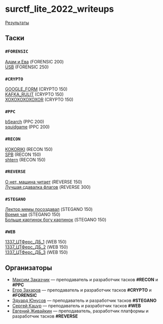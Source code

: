 # surctf_lite_2022_writeups

[Результаты](http://surctf.ru:8888)  
  
## Таски  
### `#FORENSIC`  
[Адам и Ева](tasks/adameva/) (FORENSIC 200)  
[USB](tasks/usb/) (FORENSIC 250)  
### `#CRYPTO`  
[GOOGLE_FORM](tasks/google_form/) (CRYPTO 150)  
[KAFKA_RULIT](tasks/kafka_rulit/) (CRYPTO 150)  
[XOXOXOXOXOXOR](tasks/xoxoxoxoxoxor/) (CRYPTO 150)  
### `#PPC`  
[bSearch](tasks/bsearch/) (PPC 200)  
[squidgame](tasks/squidgame/) (PPC 200)  
### `#RECON`  
[KOKORIKI](tasks/kokoriki/) (RECON 150)  
[SPB](tasks/spb/) (RECON 150)  
[shtern](tasks/shtern/) (RECON 150)  
### `#REVERSE`  
[О нет, машина читает](tasks/oh_no_machine_is_reading) (REVERSE 150)  
[Лучшая сдавалка флагов](tasks/best_flag_sender) (REVERSE 300)  
### `#STEGANO`  
[Лектор мемы посоздавал](tasks/lector_make_memes) (STEGANO 150)  
[Время чая](tasks/teatime) (STEGANO 150)  
[Больше картинок богу картинок](tasks/need_more_picrures) (STEGANO 150)  
### `#WEB`  
[1337_ЦТФерс_ДБ_1](tasks/ctf_db_1) (WEB 150)  
[1337_ЦТФерс_ДБ_2](tasks/ctf_db_2) (WEB 150)  
[1337_ЦТФерс_ДБ_3](tasks/ctf_db_3) (WEB 150)  
  
## Организаторы
* [Максим Заказчик](https://github.com/s4lat) — преподаватель и разработчик тасков __#RECON__ и __#PPC__  
* [Егор Захаров](https://github.com/pigadoor) — преподаватель и разработчик тасков __#CRYPTO__ и __#FORENSIC__  
* [Эдуард Юнусов](https://github.com/Killllero0) — преподаватель и разработчик тасков __#STEGANO__  
* [Сергей Кацур](https://github.com/richkats) — преподаватель и разработчик тасков __#WEB__  
* [Евгений Живайкин](https://github.com/EZhivaikin) — преподаватель, разработчик платформы и разработчик тасков __#REVERSE__  
